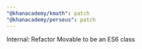 ```yaml
---
"@khanacademy/kmath": patch
"@khanacademy/perseus": patch
---
```


Internal: Refactor Movable to be an ES6 class

